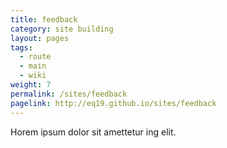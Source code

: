 ```yaml
---
title: feedback
category: site building
layout: pages
tags:
  - route
  - main
  - wiki
weight: 7
permalink: /sites/feedback
pagelink: http://eq19.github.io/sites/feedback
---
```


Horem ipsum dolor sit amettetur ing elit. 
